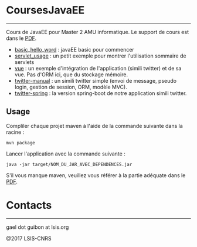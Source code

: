 # CoursesJavaEE
-----

Cours de JavaEE pour Master 2 AMU informatique. Le support de cours est dans le [PDF](https://github.com/gguibon/CoursesJavaEE/blob/master/javaEE_20172018.pdf).

- [basic_hello_word](https://github.com/gguibon/CoursesJavaEE/tree/master/basic_hello_world) : javaEE basic pour commencer
- [servlet_usage](https://github.com/gguibon/CoursesJavaEE/tree/master/servlet_usage) : un petit exemple pour montrer l'utilisation sommaire de servlets
- [vue](https://github.com/gguibon/CoursesJavaEE/tree/master/vue) : un exemple d'intégration de l'application (simili twitter) et de sa vue. Pas d'ORM ici, que du stockage mémoire.
- [twitter-manual](https://github.com/gguibon/CoursesJavaEE/tree/master/twitter-manual) : un simili twitter simple (envoi de message, pseudo login, gestion de session, ORM, modèle MVC).
- [twitter-spring](https://github.com/gguibon/CoursesJavaEE/tree/master/twitter-spring) : la version spring-boot de notre application simili twitter.

## Usage

Compliler chaque projet maven à l'aide de la commande suivante dans la racine :

```mvn package```

Lancer l'application avec la commande suivante :

```java -jar target/NOM_DU_JAR_AVEC_DEPENDENCES.jar```

S'il vous manque maven, veuillez vous référer à la partie adéquate dans le [PDF](https://github.com/gguibon/CoursesJavaEE/blob/master/javaEE_20172018.pdf).

# Contacts
-----
gael dot guibon at lsis.org

@2017 LSIS-CNRS